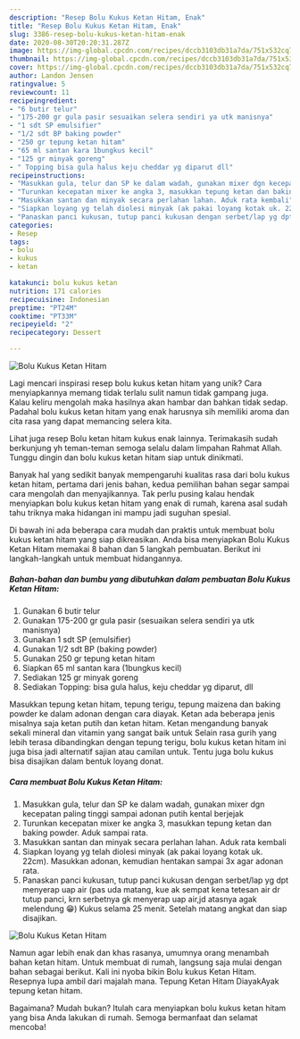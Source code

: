 ```yaml
---
description: "Resep Bolu Kukus Ketan Hitam, Enak"
title: "Resep Bolu Kukus Ketan Hitam, Enak"
slug: 3386-resep-bolu-kukus-ketan-hitam-enak
date: 2020-08-30T20:20:31.287Z
image: https://img-global.cpcdn.com/recipes/dccb3103db31a7da/751x532cq70/bolu-kukus-ketan-hitam-foto-resep-utama.jpg
thumbnail: https://img-global.cpcdn.com/recipes/dccb3103db31a7da/751x532cq70/bolu-kukus-ketan-hitam-foto-resep-utama.jpg
cover: https://img-global.cpcdn.com/recipes/dccb3103db31a7da/751x532cq70/bolu-kukus-ketan-hitam-foto-resep-utama.jpg
author: Landon Jensen
ratingvalue: 5
reviewcount: 11
recipeingredient:
- "6 butir telur"
- "175-200 gr gula pasir sesuaikan selera sendiri ya utk manisnya"
- "1 sdt SP emulsifier"
- "1/2 sdt BP baking powder"
- "250 gr tepung ketan hitam"
- "65 ml santan kara 1bungkus kecil"
- "125 gr minyak goreng"
- " Topping bisa gula halus keju cheddar yg diparut dll"
recipeinstructions:
- "Masukkan gula, telur dan SP ke dalam wadah, gunakan mixer dgn kecepatan paling tinggi sampai adonan putih kental berjejak"
- "Turunkan kecepatan mixer ke angka 3, masukkan tepung ketan dan baking powder. Aduk sampai rata."
- "Masukkan santan dan minyak secara perlahan lahan. Aduk rata kembali"
- "Siapkan loyang yg telah diolesi minyak (ak pakai loyang kotak uk. 22cm). Masukkan adonan, kemudian hentakan sampai 3x agar adonan rata."
- "Panaskan panci kukusan, tutup panci kukusan dengan serbet/lap yg dpt menyerap uap air (pas uda matang, kue ak sempat kena tetesan air dr tutup panci, krn serbetnya gk menyerap uap air,jd atasnya agak melendung 😁) Kukus selama 25 menit. Setelah matang angkat dan siap disajikan."
categories:
- Resep
tags:
- bolu
- kukus
- ketan

katakunci: bolu kukus ketan 
nutrition: 171 calories
recipecuisine: Indonesian
preptime: "PT24M"
cooktime: "PT33M"
recipeyield: "2"
recipecategory: Dessert

---
```



![Bolu Kukus Ketan Hitam](https://img-global.cpcdn.com/recipes/dccb3103db31a7da/751x532cq70/bolu-kukus-ketan-hitam-foto-resep-utama.jpg)

Lagi mencari inspirasi resep bolu kukus ketan hitam yang unik? Cara menyiapkannya memang tidak terlalu sulit namun tidak gampang juga. Kalau keliru mengolah maka hasilnya akan hambar dan bahkan tidak sedap. Padahal bolu kukus ketan hitam yang enak harusnya sih memiliki aroma dan cita rasa yang dapat memancing selera kita.

Lihat juga resep Bolu ketan hitam kukus enak lainnya. Terimakasih sudah berkunjung yh teman-teman semoga selalu dalam limpahan Rahmat Allah. Tunggu dingin dan bolu kukus ketan hitam siap untuk dinikmati.

Banyak hal yang sedikit banyak mempengaruhi kualitas rasa dari bolu kukus ketan hitam, pertama dari jenis bahan, kedua pemilihan bahan segar sampai cara mengolah dan menyajikannya. Tak perlu pusing kalau hendak menyiapkan bolu kukus ketan hitam yang enak di rumah, karena asal sudah tahu triknya maka hidangan ini mampu jadi suguhan spesial.


Di bawah ini ada beberapa cara mudah dan praktis untuk membuat bolu kukus ketan hitam yang siap dikreasikan. Anda bisa menyiapkan Bolu Kukus Ketan Hitam memakai 8 bahan dan 5 langkah pembuatan. Berikut ini langkah-langkah untuk membuat hidangannya.

<!--inarticleads1-->

##### Bahan-bahan dan bumbu yang dibutuhkan dalam pembuatan Bolu Kukus Ketan Hitam:

1. Gunakan 6 butir telur
1. Gunakan 175-200 gr gula pasir (sesuaikan selera sendiri ya utk manisnya)
1. Gunakan 1 sdt SP (emulsifier)
1. Gunakan 1/2 sdt BP (baking powder)
1. Gunakan 250 gr tepung ketan hitam
1. Siapkan 65 ml santan kara (1bungkus kecil)
1. Sediakan 125 gr minyak goreng
1. Sediakan  Topping: bisa gula halus, keju cheddar yg diparut, dll


Masukkan tepung ketan hitam, tepung terigu, tepung maizena dan baking powder ke dalam adonan dengan cara diayak. Ketan ada beberapa jenis misalnya saja ketan putih dan ketan hitam. Ketan mengandung banyak sekali mineral dan vitamin yang sangat baik untuk Selain rasa gurih yang lebih terasa dibandingkan dengan tepung terigu, bolu kukus ketan hitam ini juga bisa jadi alternatif sajian atau camilan untuk. Tentu juga bolu kukus bisa disajikan dalam bentuk loyang donat. 

<!--inarticleads2-->

##### Cara membuat Bolu Kukus Ketan Hitam:

1. Masukkan gula, telur dan SP ke dalam wadah, gunakan mixer dgn kecepatan paling tinggi sampai adonan putih kental berjejak
1. Turunkan kecepatan mixer ke angka 3, masukkan tepung ketan dan baking powder. Aduk sampai rata.
1. Masukkan santan dan minyak secara perlahan lahan. Aduk rata kembali
1. Siapkan loyang yg telah diolesi minyak (ak pakai loyang kotak uk. 22cm). Masukkan adonan, kemudian hentakan sampai 3x agar adonan rata.
1. Panaskan panci kukusan, tutup panci kukusan dengan serbet/lap yg dpt menyerap uap air (pas uda matang, kue ak sempat kena tetesan air dr tutup panci, krn serbetnya gk menyerap uap air,jd atasnya agak melendung 😁) Kukus selama 25 menit. Setelah matang angkat dan siap disajikan.
<img src="//assets-global.cpcdn.com/assets/icons/button_play-2c75c40dde080a61004c1f40b05d8f140eaff45d7e9e6481dc71c63d2e7c4909.png" alt="Bolu Kukus Ketan Hitam">

Namun agar lebih enak dan khas rasanya, umumnya orang menambah bahan ketan hitam. Untuk membuat di rumah, langsung saja mulai dengan bahan sebagai berikut. Kali ini nyoba bikin Bolu kukus Ketan Hitam. Resepnya lupa ambil dari majalah mana. Tepung Ketan Hitam DiayakAyak tepung ketan hitam. 

Bagaimana? Mudah bukan? Itulah cara menyiapkan bolu kukus ketan hitam yang bisa Anda lakukan di rumah. Semoga bermanfaat dan selamat mencoba!
